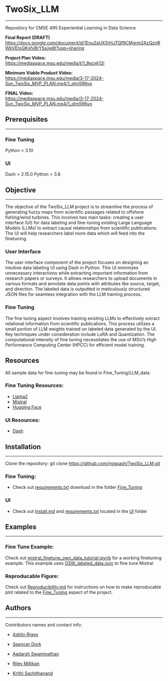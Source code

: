 # TwoSix_LLM  
____

Repository for CMSE 495 Experiential Learning in Data Science  

**Final Report (DRAFT)**  
https://docs.google.com/document/d/1Enu2aUX3rHJTQf9CMgrm2AzQznRWbVEtoQKsfxBrYSs/edit?usp=sharing

**Project Plan Video:**  
https://mediaspace.msu.edu/media/t/1_8ezxk12i  


**Minimum Viable Product Video:**  
https://mediaspace.msu.edu/media/3-17-2024-Sun_TwoSix_MVP_PLAN.mp4/1_qlm596vo  

**FINAL Video:**  
https://mediaspace.msu.edu/media/3-17-2024-Sun_TwoSix_MVP_PLAN.mp4/1_qlm596vo  


## Prerequisites
____
### Fine Tuning
Python > 3.10


### UI
Dash > 2.15.0
Python > 3.8

## Objective
____

The objective of the TwoSix_LLM project is to streamline the process of generating fuzzy maps from scientific passages related to offshore fishing/wind turbines. This involves two main tasks: creating a user interface (UI) for data labeling and fine-tuning existing Large Language Models (LLMs) to extract causal relationships from scientific publications. The UI will help researchers label more data which will feed into the finetuning.

### User Interface

The user interface component of the project focuses on designing an intuitive data labeling UI using Dash in Python. This UI minimizes unnecessary interactions while extracting important information from research papers or surveys. It allows researchers to upload documents in various formats and annotate data points with attributes like source, target, and direction. The labeled data is outputted in meticulously structured JSON files for seamless integration with the LLM training process.

### Fine Tuning

The fine tuning aspect involves training existing LLMs to effectively extract relational information from scientific publications. This process utilizes a small portion of LLM weights trained on labeled data generated by the UI. Key techniques under consideration include LoRA and Quantization. The computational intensity of fine tuning necessitates the use of MSU’s High Performance Computing Center (HPCC) for efficient model training. 


## Resources  
All sample data for fine-tuning may be found in Fine_Tuning/LLM_data.  

### Fine Tuning Resources:
- [Llama2](https://llama.meta.com/llama2/)
- [Mistral](https://docs.mistral.ai)
- [Hugging Face](https://huggingface.co)

### UI Resources:
- [Dash](https://github.com/plotly/dash/blob/dev/README.md)
  

## Installation
____

Clone the repository: git clone https://github.com/riggsash/TwoSix_LLM.git

### Fine Tuning:
- Check out [requirements.txt](https://github.com/riggsash/TwoSix_LLM/blob/main/Fine_Tuning/requirements.txt) download in the folder [Fine_Tuning](https://github.com/riggsash/TwoSix_LLM/tree/main/Fine_Tuning)

### UI
- Check out [Install.md](https://github.com/riggsash/TwoSix_LLM/blob/main/UI/INSTALL.md) and [requirements.txt](https://github.com/riggsash/TwoSix_LLM/blob/main/UI/requirements.txt) located in the [UI](https://github.com/riggsash/TwoSix_LLM/tree/main/UI) folder


## Examples
____

### Fine Tune Example:
Check out [mistral_finetune_own_data_tutorial.ipynb](https://github.com/riggsash/TwoSix_LLM/blob/main/Fine_Tuning/mistral_finetune_own_data_tutorial.ipynb) for a working finetuning example. This example uses [OSW_labeled_data.json](https://github.com/riggsash/TwoSix_LLM/blob/main/Fine_Tuning/LLM_data/OSW_labeled_data.json) to fine tune Mistral

### Reproducable Figure:
Check out [Reproducibility.md](https://github.com/riggsash/TwoSix_LLM/blob/main/Fine_Tuning/Reproducibility.md) for instructions on how to make reproducable plot related to the [Fine_Tuning](https://github.com/riggsash/TwoSix_LLM/tree/main/Fine_Tuning) aspect of the project.


## Authors
____
Contributors names and contact info:

* [Ashlin Riggs](https://github.com/riggsash)

* [Spencer Dork](https://github.com/sdork)

* [Aadarsh Swaminathan](https://github.com/swamina9)

* [Riley Millikan](https://github.com/MRMillikan)

* [Krithi Sachithanand](https://github.com/krithi100)
